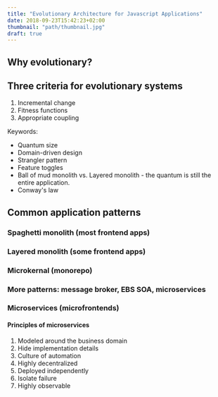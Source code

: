 ```yaml
---
title: "Evolutionary Architecture for Javascript Applications"
date: 2018-09-23T15:42:23+02:00
thumbnail: "path/thumbnail.jpg"
draft: true
---
```


## Why evolutionary?

## Three criteria for evolutionary systems

1. Incremental change
2. Fitness functions
3. Appropriate coupling

Keywords:
- Quantum size
- Domain-driven design
- Strangler pattern
- Feature toggles
- Ball of mud monolith vs. Layered monolith - the quantum is still the entire application.
- Conway's law

## Common application patterns

### Spaghetti monolith (most frontend apps)

### Layered monolith (some frontend apps)

### Microkernal (monorepo)

### More patterns: message broker, EBS SOA, microservices

### Microservices (microfrontends)

#### Principles of microservices

1. Modeled around the business domain
2. Hide implementation details
3. Culture of automation
4. Highly decentralized
5. Deployed independently
6. Isolate failure
7. Highly observable
